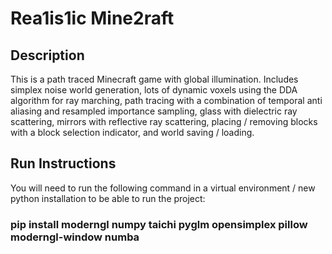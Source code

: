 
# Rea1is1ic Mine2raft 

## Description

This is a path traced Minecraft game with global illumination. Includes simplex noise world generation, lots of dynamic voxels using the DDA algorithm for ray marching, path tracing with a combination of temporal anti aliasing and resampled importance sampling, glass with dielectric ray scattering, mirrors with reflective ray scattering, placing / removing blocks with a block selection indicator, and world saving / loading.

## Run Instructions 

You will need to run the following command in a virtual environment / new python installation to be able to run the project: 
    
### pip install moderngl numpy taichi pyglm opensimplex pillow moderngl-window numba 